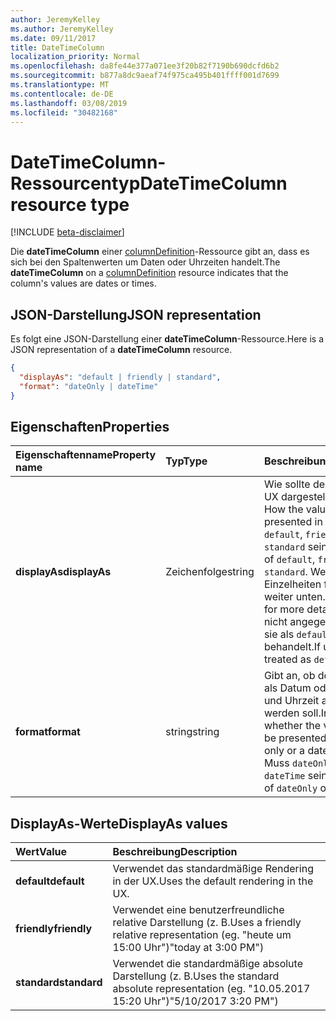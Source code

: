```yaml
---
author: JeremyKelley
ms.author: JeremyKelley
ms.date: 09/11/2017
title: DateTimeColumn
localization_priority: Normal
ms.openlocfilehash: da8fe44e377a071ee3f20b82f7190b690dcfd6b2
ms.sourcegitcommit: b877a8dc9aeaf74f975ca495b401ffff001d7699
ms.translationtype: MT
ms.contentlocale: de-DE
ms.lasthandoff: 03/08/2019
ms.locfileid: "30482168"
---
```

# <a name="datetimecolumn-resource-type"></a><span data-ttu-id="965cf-102">DateTimeColumn-Ressourcentyp</span><span class="sxs-lookup"><span data-stu-id="965cf-102">DateTimeColumn resource type</span></span>

[!INCLUDE [beta-disclaimer](../../includes/beta-disclaimer.md)]

<span data-ttu-id="965cf-103">Die **dateTimeColumn** einer [columnDefinition](columndefinition.md)-Ressource gibt an, dass es sich bei den Spaltenwerten um Daten oder Uhrzeiten handelt.</span><span class="sxs-lookup"><span data-stu-id="965cf-103">The **dateTimeColumn** on a [columnDefinition](columndefinition.md) resource indicates that the column's values are dates or times.</span></span>

## <a name="json-representation"></a><span data-ttu-id="965cf-104">JSON-Darstellung</span><span class="sxs-lookup"><span data-stu-id="965cf-104">JSON representation</span></span>

<span data-ttu-id="965cf-105">Es folgt eine JSON-Darstellung einer **dateTimeColumn**-Ressource.</span><span class="sxs-lookup"><span data-stu-id="965cf-105">Here is a JSON representation of a **dateTimeColumn** resource.</span></span>
<!-- { "blockType": "resource", "@odata.type": "microsoft.graph.dateTimeColumn" } -->

```json
{
  "displayAs": "default | friendly | standard",
  "format": "dateOnly | dateTime"
}
```

## <a name="properties"></a><span data-ttu-id="965cf-106">Eigenschaften</span><span class="sxs-lookup"><span data-stu-id="965cf-106">Properties</span></span>

| <span data-ttu-id="965cf-107">Eigenschaftenname</span><span class="sxs-lookup"><span data-stu-id="965cf-107">Property name</span></span>      | <span data-ttu-id="965cf-108">Typ</span><span class="sxs-lookup"><span data-stu-id="965cf-108">Type</span></span>               | <span data-ttu-id="965cf-109">Beschreibung</span><span class="sxs-lookup"><span data-stu-id="965cf-109">Description</span></span>
|:-------------------|:-------------------|:----------------------------------------------
| <span data-ttu-id="965cf-110">**displayAs**</span><span class="sxs-lookup"><span data-stu-id="965cf-110">**displayAs**</span></span>      | <span data-ttu-id="965cf-111">Zeichenfolge</span><span class="sxs-lookup"><span data-stu-id="965cf-111">string</span></span>             | <span data-ttu-id="965cf-112">Wie sollte der Wert in der UX dargestellt werden?</span><span class="sxs-lookup"><span data-stu-id="965cf-112">How the value should be presented in the UX.</span></span> <span data-ttu-id="965cf-113">Muss `default`, `friendly` oder `standard` sein.</span><span class="sxs-lookup"><span data-stu-id="965cf-113">Must be one of `default`, `friendly`, or `standard`.</span></span> <span data-ttu-id="965cf-114">Weitere Einzelheiten finden Sie weiter unten.</span><span class="sxs-lookup"><span data-stu-id="965cf-114">See below for more details.</span></span> <span data-ttu-id="965cf-115">Wenn nicht angegeben, werden sie als `default` behandelt.</span><span class="sxs-lookup"><span data-stu-id="965cf-115">If unspecified, treated as `default`.</span></span>
| <span data-ttu-id="965cf-116">**format**</span><span class="sxs-lookup"><span data-stu-id="965cf-116">**format**</span></span>         | <span data-ttu-id="965cf-117">string</span><span class="sxs-lookup"><span data-stu-id="965cf-117">string</span></span>             | <span data-ttu-id="965cf-118">Gibt an, ob der Wert nur als Datum oder als Datum und Uhrzeit angezeigt werden soll.</span><span class="sxs-lookup"><span data-stu-id="965cf-118">Indicates whether the value should be presented as a date only or a date and time.</span></span> <span data-ttu-id="965cf-119">Muss `dateOnly` oder `dateTime` sein.</span><span class="sxs-lookup"><span data-stu-id="965cf-119">Must be one of `dateOnly` or `dateTime`</span></span>

## <a name="displayas-values"></a><span data-ttu-id="965cf-120">DisplayAs-Werte</span><span class="sxs-lookup"><span data-stu-id="965cf-120">DisplayAs values</span></span>

| <span data-ttu-id="965cf-121">Wert</span><span class="sxs-lookup"><span data-stu-id="965cf-121">Value</span></span>        | <span data-ttu-id="965cf-122">Beschreibung</span><span class="sxs-lookup"><span data-stu-id="965cf-122">Description</span></span>
|:-------------|:--------------------------------------------------------------
| <span data-ttu-id="965cf-123">**default**</span><span class="sxs-lookup"><span data-stu-id="965cf-123">**default**</span></span>  | <span data-ttu-id="965cf-124">Verwendet das standardmäßige Rendering in der UX.</span><span class="sxs-lookup"><span data-stu-id="965cf-124">Uses the default rendering in the UX.</span></span>
| <span data-ttu-id="965cf-125">**friendly**</span><span class="sxs-lookup"><span data-stu-id="965cf-125">**friendly**</span></span> | <span data-ttu-id="965cf-126">Verwendet eine benutzerfreundliche relative Darstellung (z. B.</span><span class="sxs-lookup"><span data-stu-id="965cf-126">Uses a friendly relative representation (eg.</span></span> <span data-ttu-id="965cf-127">"heute um 15:00 Uhr")</span><span class="sxs-lookup"><span data-stu-id="965cf-127">"today at 3:00 PM")</span></span>
| <span data-ttu-id="965cf-128">**standard**</span><span class="sxs-lookup"><span data-stu-id="965cf-128">**standard**</span></span> | <span data-ttu-id="965cf-129">Verwendet die standardmäßige absolute Darstellung (z. B.</span><span class="sxs-lookup"><span data-stu-id="965cf-129">Uses the standard absolute representation (eg.</span></span> <span data-ttu-id="965cf-130">"10.05.2017 15:20 Uhr")</span><span class="sxs-lookup"><span data-stu-id="965cf-130">"5/10/2017 3:20 PM")</span></span>


<!--
{
  "type": "#page.annotation",
  "description": "",
  "keywords": "",
  "section": "documentation",
  "tocPath": "Resources/DateTimeColumn",
  "suppressions": [
    "Error: /api-reference/beta/resources/datetimecolumn.md:\r\n      Exception processing links.\r\n    System.ArgumentException: Link Definition was null. Link text: !INCLUDE [beta-disclaimer](../../includes/beta-disclaimer.md)\r\n      at ApiDoctor.Validation.DocFile.get_LinkDestinations()\r\n      at ApiDoctor.Validation.DocSet.ValidateLinks(Boolean includeWarnings, String[] relativePathForFiles, IssueLogger issues, Boolean requireFilenameCaseMatch, Boolean printOrphanedFiles)"
  ]
}
-->
